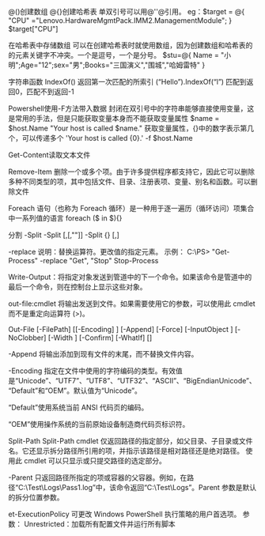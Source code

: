@()创建数组
@{}创建哈希表
单双引号可以用@''@引用。
eg：$target = @{
"CPU"             ="Lenovo.HardwareMgmtPack.IMM2.ManagementModule";
}
$target["CPU"]

在哈希表中存储数组
可以在创建哈希表时就使用数组，因为创建数组和哈希表的的元素关键字不冲突。一个是逗号，一个是分号。
$stu=@{ Name = "小明";Age="12";sex="男";Books="三国演义","围城","哈姆雷特" }

字符串函数
IndexOf()	返回第一次匹配的所索引	(“Hello”).IndexOf(“l”)
匹配到返回0，匹配不到返回-1

Powershell使用-F方法带入数据
封闭在双引号中的字符串能够直接使用变量，这是常用的手法，但是只能获取变量本身而不能获取变量属性
$name = $host.Name
"Your host is called $name."
获取变量属性，{}中的数字表示第几个，可以传递多个
'Your host is called {0}.' -f $host.Name

Get-Content读取文本文件

Remove-Item 删除一个或多个项。由于许多提供程序都支持它，因此它可以删除多种不同类型的项，其中包括文件、目录、注册表项、变量、别名和函数。可以删除文件

Foreach 语句（也称为 Foreach 循环）是一种用于逐一遍历（循环访问）项集合中一系列值的语言
foreach ($<item> in $<collection>){<statement list>}

分割
-Split <String>
<String> -Split <Delimiter>[,<Max-substrings>[,"<Options>"]]
<String> -Split {<ScriptBlock>} [,<Max-substrings>]

-replace
    说明：替换运算符。更改值的指定元素。
    示例：
        C:\PS> "Get-Process" -replace "Get", "Stop"
        Stop-Process

Write-Output：将指定对象发送到管道中的下一个命令。如果该命令是管道中的最后一个命令，则在控制台上显示这些对象。

out-file:cmdlet 将输出发送到文件。如果需要使用它的参数，可以使用此 cmdlet 而不是重定向运算符 (>)。

Out-File [-FilePath] <string> [[-Encoding] <string>] [-Append] [-Force] [-InputObject <psobject>] [-NoClobber] [-Width <int>] [-Confirm] [-WhatIf] [<CommonParameters>]

-Append 
将输出添加到现有文件的末尾，而不替换文件内容。

-Encoding <string>
指定在文件中使用的字符编码的类型。有效值是“Unicode”、“UTF7”、“UTF8”、“UTF32”、“ASCII”、“BigEndianUnicode”、“Default”和“OEM”。默认值为“Unicode”。

“Default”使用系统当前 ANSI 代码页的编码。

“OEM”使用操作系统的当前原始设备制造商代码页标识符。


Split-Path Split-Path cmdlet 仅返回路径的指定部分，如父目录、子目录或文件名。它还显示拆分路径所引用的项，并指示该路径是相对路径还是绝对路径。
使用此 cmdlet 可以只显示或只提交路径的选定部分。

-Parent 
只返回路径所指定的项或容器的父容器。例如，在路径“C:\Test\Logs\Pass1.log”中，该命令返回“C:\Test\Logs”。Parent 参数是默认的拆分位置参数。

et-ExecutionPolicy 可更改 Windows PowerShell 执行策略的用户首选项。
参数：
Unrestricted：加载所有配置文件并运行所有脚本





